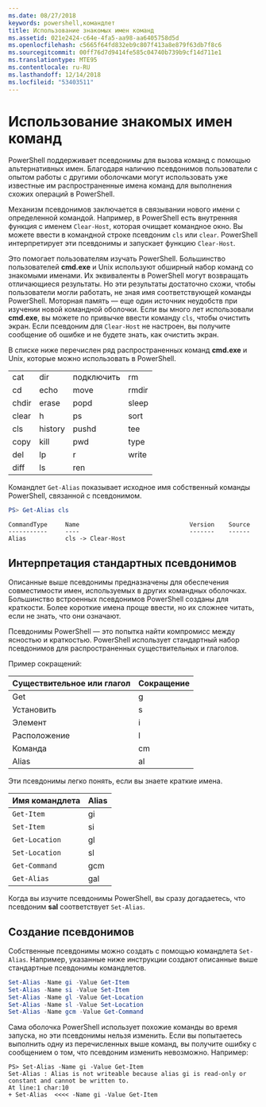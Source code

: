 ```yaml
---
ms.date: 08/27/2018
keywords: powershell,командлет
title: Использование знакомых имен команд
ms.assetid: 021e2424-c64e-4fa5-aa98-aa6405758d5d
ms.openlocfilehash: c5665f64fd832eb9c807f413a8e879f63db7f8c6
ms.sourcegitcommit: 00ff76d7d9414fe585c04740b739b9cf14d711e1
ms.translationtype: MTE95
ms.contentlocale: ru-RU
ms.lasthandoff: 12/14/2018
ms.locfileid: "53403511"
---
```

# <a name="using-familiar-command-names"></a>Использование знакомых имен команд

PowerShell поддерживает псевдонимы для вызова команд с помощью альтернативных имен. Благодаря наличию псевдонимов пользователи с опытом работы с другими оболочками могут использовать уже известные им распространенные имена команд для выполнения схожих операций в PowerShell.

Механизм псевдонимов заключается в связывании нового имени с определенной командой. Например, в PowerShell есть внутренняя функция с именем `Clear-Host`, которая очищает командное окно. Вы можете ввести в командной строке псевдоним `cls` или `clear`. PowerShell интерпретирует эти псевдонимы и запускает функцию `Clear-Host`.

Это помогает пользователям изучать PowerShell. Большинство пользователей **cmd.exe** и Unix используют обширный набор команд со знакомыми именами. Их эквиваленты в PowerShell могут возвращать отличающиеся результаты. Но эти результаты достаточно схожи, чтобы пользователи могли работать, не зная имя соответствующей команды PowerShell. Моторная память — еще один источник неудобств при изучении новой командной оболочки. Если вы много лет использовали **cmd.exe**, вы можете по привычке ввести команду `cls`, чтобы очистить экран. Если псевдоним для `Clear-Host` не настроен, вы получите сообщение об ошибке и не будете знать, как очистить экран.

В списке ниже перечислен ряд распространенных команд **cmd.exe** и Unix, которые можно использовать в PowerShell.

|||||
|-|-|-|-|
|cat|dir|подключить|rm|
|cd|echo|move|rmdir|
|chdir|erase|popd|sleep|
|clear|h|ps|sort|
|cls|history|pushd|tee|
|copy|kill|pwd|type|
|del|lp|r|write|
|diff|ls|ren||

Командлет `Get-Alias` показывает исходное имя собственный команды PowerShell, связанной с псевдонимом.

```powershell
PS> Get-Alias cls
```

```Output
CommandType     Name                               Version    Source
-----------     ----                               -------    ------
Alias           cls -> Clear-Host
```

## <a name="interpreting-standard-aliases"></a>Интерпретация стандартных псевдонимов

Описанные выше псевдонимы предназначены для обеспечения совместимости имен, используемых в других командных оболочках.
Большинство встроенных псевдонимов PowerShell созданы для краткости. Более короткие имена проще ввести, но их сложнее читать, если не знать, что они означают.

Псевдонимы PowerShell — это попытка найти компромисс между ясностью и краткостью. PowerShell использует стандартный набор псевдонимов для распространенных существительных и глаголов.

Пример сокращений:

| Существительное или глагол | Сокращение |
|--------------|--------------|
| Get          | g            |
| Установить          | s            |
| Элемент         | i            |
| Расположение     | l            |
| Команда      | cm           |
| Alias        | al           |

Эти псевдонимы легко понять, если вы знаете краткие имена.

| Имя командлета    | Alias |
|----------------|-------|
| `Get-Item `    | gi    |
| `Set-Item`     | si    |
| `Get-Location` | gl    |
| `Set-Location` | sl    |
| `Get-Command`  | gcm   |
| `Get-Alias`    | gal   |

Когда вы изучите псевдонимы PowerShell, вы сразу догадаетесь, что псевдоним **sal** соответствует `Set-Alias`.

## <a name="creating-new-aliases"></a>Создание псевдонимов

Собственные псевдонимы можно создать с помощью командлета `Set-Alias`. Например, указанные ниже инструкции создают описанные выше стандартные псевдонимы командлетов.

```powershell
Set-Alias -Name gi -Value Get-Item
Set-Alias -Name si -Value Set-Item
Set-Alias -Name gl -Value Get-Location
Set-Alias -Name sl -Value Set-Location
Set-Alias -Name gcm -Value Get-Command
```

Сама оболочка PowerShell использует похожие команды во время запуска, но эти псевдонимы нельзя изменить.
Если вы попытаетесь выполнить одну из перечисленных выше команд, вы получите ошибку с сообщением о том, что псевдоним изменить невозможно. Например:

```
PS> Set-Alias -Name gi -Value Get-Item
Set-Alias : Alias is not writeable because alias gi is read-only or constant and cannot be written to.
At line:1 char:10
+ Set-Alias  <<<< -Name gi -Value Get-Item
```